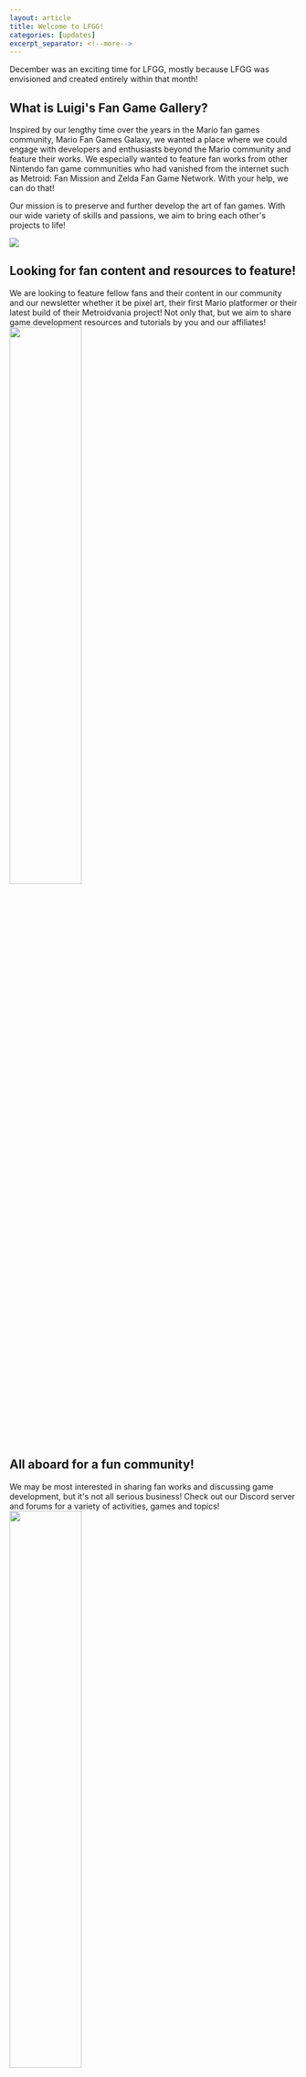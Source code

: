 ```yaml
---
layout: article
title: Welcome to LFGG!
categories: [updates]
excerpt_separator: <!--more-->
---
```


December was an exciting time for LFGG, mostly because LFGG was envisioned and created entirely within that month!

<!--more-->

<h2>What is Luigi's Fan Game Gallery?</h2>
Inspired by our lengthy time over the years in the Mario fan games community, Mario Fan Games Galaxy, we wanted a place where we could engage with developers and enthusiasts beyond the Mario community and feature their works. We especially wanted to feature fan works from other Nintendo fan game communities who had vanished from the internet such as Metroid: Fan Mission and Zelda Fan Game Network. With your help, we can do that!

Our mission is to preserve and further develop the art of fan games. With our wide variety of skills and passions, we aim to bring each other's projects to life!

<img src="http://lfgg.github.io/assets/img/luigi/looking.png"/>
<h2>Looking for fan content and resources to feature!</h2>
We are looking to feature fellow fans and their content in our community and our newsletter whether it be pixel art, their first Mario platformer or their latest build of their Metroidvania project! Not only that, but we aim to share game development resources and tutorials by you and our affiliates!

<img src="http://lfgg.github.io/assets/img/luigi/funandgames.png" width="50%" height="50%"/>
<h2>All aboard for a fun community!</h2>
We may be most interested in sharing fan works and discussing game development, but it's not all serious business! Check out our Discord server and forums for a variety of activities, games and topics!

<img src="http://lfgg.github.io/assets/img/luigi/teamwork.png" width="50%" height="50%"/>
<h2>Why Luigi?</h2>
Luigi is underrated and constantly overshadowed by his more popular brother, but Luigi still stays true to his own colors and even goes on his own adventures! He may be Player 2, but much like official content and fan-made content, he and Mario are better together! So who better to represent the symbiotic relationship between official content and its fans than Luigi?

So join us and share your work to your heart's content! We look forward to seeing what each and every one of you has to offer!
